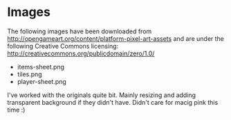 # Images
The following images have been downloaded from http://opengameart.org/content/platform-pixel-art-assets and are under the following Creative Commons licensing: http://creativecommons.org/publicdomain/zero/1.0/

- items-sheet.png
- tiles.png 
- player-sheet.png

I've worked with the originals quite bit. Mainly resizing and adding transparent background if they didn't have. Didn't care for macig pink this time :)
